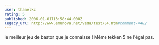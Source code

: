 ```yaml
---
user: thanelkc
rating: 5
published: 2006-01-01T13:58:44.000Z
legacy_url: http://www.emunova.net/veda/test/14.htm#comment-4482
---
```

le meilleur jeu de baston que je connaisse ! Même tekken 5 ne l'égal pas.